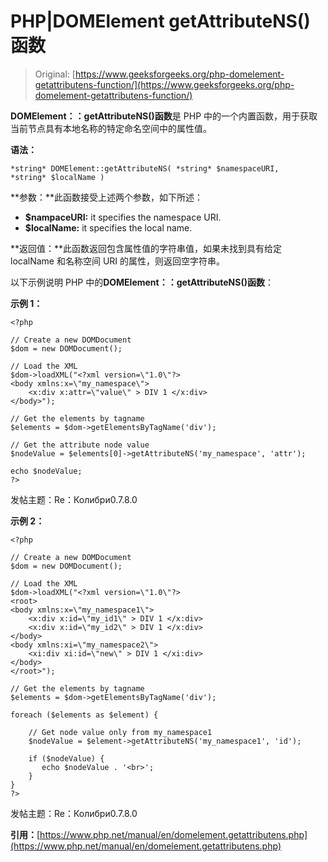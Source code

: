 # PHP|DOMElement getAttributeNS()函数

> Original: [https://www.geeksforgeeks.org/php-domelement-getattributens-function/](https://www.geeksforgeeks.org/php-domelement-getattributens-function/)

**DOMElement：：getAttributeNS()函数**是 PHP 中的一个内置函数，用于获取当前节点具有本地名称的特定命名空间中的属性值。

**语法：**

```
*string* DOMElement::getAttributeNS( *string* $namespaceURI, 
*string* $localName )
```

**参数：**此函数接受上述两个参数，如下所述：

*   **$nampaceURI:** it specifies the namespace URI.
*   **$localName:** it specifies the local name.

**返回值：**此函数返回包含属性值的字符串值，如果未找到具有给定 localName 和名称空间 URI 的属性，则返回空字符串。

以下示例说明 PHP 中的**DOMElement：：getAttributeNS()函数**：

**示例 1：**

```
<?php

// Create a new DOMDocument
$dom = new DOMDocument();

// Load the XML
$dom->loadXML("<?xml version=\"1.0\"?>
<body xmlns:x=\"my_namespace\">
    <x:div x:attr=\"value\" > DIV 1 </x:div>
</body>");

// Get the elements by tagname
$elements = $dom->getElementsByTagName('div');

// Get the attribute node value
$nodeValue = $elements[0]->getAttributeNS('my_namespace', 'attr');

echo $nodeValue;
?>
```

发帖主题：Re：Колибри0.7.8.0

**示例 2：**

```
<?php

// Create a new DOMDocument
$dom = new DOMDocument();

// Load the XML
$dom->loadXML("<?xml version=\"1.0\"?>
<root>
<body xmlns:x=\"my_namespace1\">
    <x:div x:id=\"my_id1\" > DIV 1 </x:div>
    <x:div x:id=\"my_id2\" > DIV 1 </x:div>
</body>
<body xmlns:xi=\"my_namespace2\">
    <xi:div xi:id=\"new\" > DIV 1 </xi:div>
</body>
</root>");

// Get the elements by tagname
$elements = $dom->getElementsByTagName('div');

foreach ($elements as $element) {

    // Get node value only from my_namespace1
    $nodeValue = $element->getAttributeNS('my_namespace1', 'id');

    if ($nodeValue) {
       echo $nodeValue . '<br>';
    }
}
?>
```

发帖主题：Re：Колибри0.7.8.0

**引用：**[https://www.php.net/manual/en/domelement.getattributens.php](https://www.php.net/manual/en/domelement.getattributens.php)